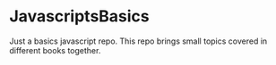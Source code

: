 # JavascriptsBasics
Just a basics javascript repo. This repo brings small topics covered in different books together.
